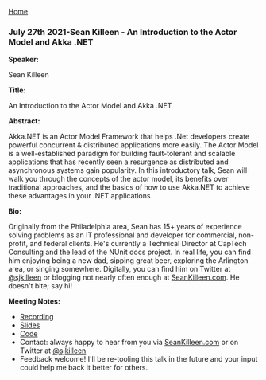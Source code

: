 [Home](../)

### July 27th 2021-Sean Killeen - An Introduction to the Actor Model and Akka .NET

**Speaker:**

Sean Killeen

**Title:**

An Introduction to the Actor Model and Akka .NET

**Abstract:**

Akka.NET is an Actor Model Framework that helps .Net developers create powerful concurrent & distributed applications more easily. The Actor Model is a well-established paradigm for building fault-tolerant and scalable applications that has recently seen a resurgence as distributed and asynchronous systems gain popularity. In this introductory talk, Sean will walk you through the concepts of the actor model, its benefits over traditional approaches, and the basics of how to use Akka.NET to achieve these advantages in your .NET applications

**Bio:**

Originally from the Philadelphia area, Sean has 15+ years of experience solving problems as an IT professional and developer for commercial, non-profit, and federal clients. He's currently a Technical Director at CapTech Consulting and the lead of the NUnit docs project. In real life, you can find him enjoying being a new dad, sipping great beer, exploring the Arlington area, or singing somewhere. Digitally, you can find him on Twitter at [@sjkilleen](https://twitter.com/sjkilleen) or blogging not nearly often enough at [SeanKilleen.com](https://SeanKilleen.com). He doesn't bite; say hi!

**Meeting Notes:**

* [Recording](https://youtu.be/82dl5qZu7Mk)
* [Slides](https://seankilleen.com/Presentations/AkkaIntro/presentation/)
* [Code](https://github.com/SeanKilleen/Presentations/tree/master/AkkaIntro/code)
* Contact: always happy to hear from you via [SeanKilleen.com](https://SeanKilleen.com) or on Twitter at [@sjkilleen](https://twitter.com/sjkilleen) 
* Feedback welcome! I'll be re-tooling this talk in the future and your input could help me back it better for others.
